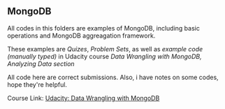 ## MongoDB

All codes in this folders are examples of MongoDB, including basic operations and MongoDB aggreagation framework. 

These examples are *Quizes*, *Problem Sets*, as well as *example code (manually typed)* in Udacity course *Data Wrangling with MongoDB, Analyzing Data section*

All code here are correct submissions. Also, i have notes on some codes, hope they're helpful.

Course Link: [Udacity: Data Wrangling with MongoDB](https://classroom.udacity.com/courses/ud032/lessons/491558559/concepts/8165990800923)
